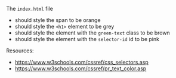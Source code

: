 The `index.html` file
- should style the span to be orange
- should style the `<h1>` element to be grey
- should style the element with the `green-text` class to be brown
- should style the element with the `selector-id` id to be pink

Resources:
- https://www.w3schools.com/cssref/css_selectors.asp
- https://www.w3schools.com/cssref/pr_text_color.asp
